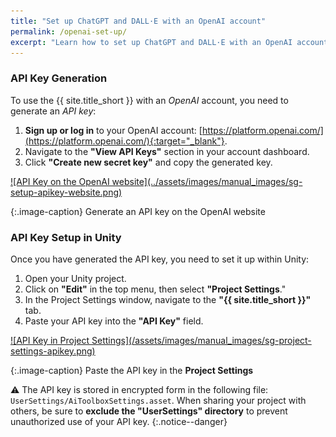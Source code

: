 ```yaml
---
title: "Set up ChatGPT and DALL·E with an OpenAI account"
permalink: /openai-set-up/
excerpt: "Learn how to set up ChatGPT and DALL·E with an OpenAI account."
---
```


### API Key Generation
To use the {{ site.title_short }} with an *OpenAI* account, you need to generate an *API key*:
1. **Sign up or log in** to your OpenAI account: [https://platform.openai.com/](https://platform.openai.com/){:target="_blank"}.
1. Navigate to the **"View API Keys"** section in your account dashboard.
1. Click **"Create new secret key"** and copy the generated key.

<a href="/assets/images/manual_images/sg-setup-apikey-website.png">
![API Key on the OpenAI website](../assets/images/manual_images/sg-setup-apikey-website.png)
</a>

{:.image-caption}
Generate an API key on the OpenAI website

### API Key Setup in Unity
Once you have generated the API key, you need to set it up within Unity:
1. Open your Unity project.
1. Click on **"Edit"** in the top menu, then select **"Project Settings**."
1. In the Project Settings window, navigate to the **"{{ site.title_short }}"** tab.
1. Paste your API key into the **"API Key"** field.

<a href="/assets/images/manual_images/sg-project-settings-apikey.png">
![API Key in Project Settings](/assets/images/manual_images/sg-project-settings-apikey.png)
</a>

{:.image-caption}
Paste the API key in the **Project Settings**

⚠️ The API key is stored in encrypted form in the following file: `UserSettings/AiToolboxSettings.asset`. When sharing your project with others, be sure to **exclude the "UserSettings" directory** to prevent unauthorized use of your API key.
{:.notice--danger}
